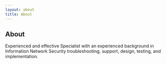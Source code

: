 ```yaml
---
layout: about
title: About
---
```


## About

Experienced and effective Specialist with an experienced background in Information Network Security troubleshooting, support, design, testing, and implementation.
